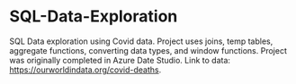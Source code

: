 # SQL-Data-Exploration
SQL Data exploration using Covid data. Project uses joins, temp tables, aggregate functions, converting data types, and window functions. Project was originally completed in Azure Date Studio. Link to data: https://ourworldindata.org/covid-deaths. 
